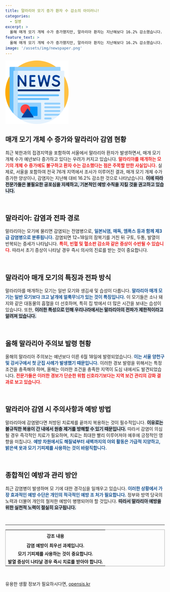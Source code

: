 ```yaml
---
title: 말라리아 모기 증가 환자 수 감소의 아이러니!
categories:
  - 질병
excerpt: >
  올해 매개 모기 개체 수가 증가했지만, 말라리아 환자는 지난해보다 16.2% 감소했습니다. 방역당국은 과도한 공포를 피하고 예방 수칙 준수를 강조하며, 치료제 복용의 중요성을 재차 강조했습니다.
feature_text: >
  올해 매개 모기 개체 수가 증가했지만, 말라리아 환자는 지난해보다 16.2% 감소했습니다. 방역당국은 과도한 공포를 피하고 예방 수칙 준수를 강조하며, 치료제 복용의 중요성을 재차 강조했습니다.
image: '/assets/img/newspaper.png'
---
```


<p><img src="/assets/img/newspaper.png" alt="kimp 속보" /></p>

<h2 data-ke-size="size26">매개 모기 개체 수 증가와 말라리아 감염 현황</h2>

<p data-ke-size="size16">최근 북한과의 접경지역을 포함하여 서울에서 말라리아 환자가 발생하면서, 매개 모기 개체 수가 예년보다 증가하고 있다는 우려가 커지고 있습니다. <b><span style="color: #ee2323;">말라리아를 매개하는 모기의 개체 수 증가에도 불구하고 환자 수는 감소했다는 점은 주목할 만한 사실입니다.</span></b> 실제로, 서울을 포함하여 전국 76개 지역에서 조사가 이루어진 결과, 매개 모기 개체 수가 증가한 양상이나, 감염자는 지난해 대비 16.2% 감소한 것으로 나타났습니다. <b><span style="background-color: #21538527;">이에 따라 전문가들은 불필요한 공포심을 자제하고, 기본적인 예방 수칙을 지킬 것을 권고하고 있습니다.</span></b></p>

<p data-ke-size="size16">&nbsp;</p>

<h2 data-ke-size="size26">말라리아: 감염과 전파 경로</h2>

<p data-ke-size="size16">말라리아는 모기에 물리면 감염되는 전염병으로, <b><span style="color: #1a5490;">일본뇌염, 매독, 엠폭스 등과 함께 제3급 감염병으로 분류됩니다.</span></b> 감염되면 12~18일의 잠복기를 거친 뒤 구토, 두통, 발열이 반복되는 증세가 나타납니다. <b><span style="color: #ee2323;">특히, 빈혈 및 혈소판 감소와 같은 증상이 수반될 수 있습니다.</span></b> 따라서 초기 증상이 나타날 경우 즉시 의사의 진료를 받는 것이 중요합니다.</p>

<p data-ke-size="size16">&nbsp;</p>

<h2 data-ke-size="size26">말라리아 매개 모기의 특징과 전파 방식</h2>

<p data-ke-size="size16">말라리아를 매개하는 모기는 일반 모기와 생김새 및 습성이 다릅니다. <b><span style="color: #1a5490;">말라리아 매개 모기는 일반 모기보다 크고 날개에 얼룩무늬가 있는 것이 특징입니다.</span></b> 이 모기들은 소나 돼지와 같은 대동물의 흡혈을 더 선호하며, 특히 집 밖에서 더 많은 시간을 보내는 습성이 있습니다. 또한, <b><span style="background-color: #21538527;">이러한 특성으로 인해 우리나라에서는 말라리아의 전파가 제한적이라고 알려져 있습니다.</span></b></p>

<p data-ke-size="size16">&nbsp;</p>

<h2 data-ke-size="size26">올해 말라리아 주의보 발령 현황</h2>

<p data-ke-size="size16">올해의 말라리아 주의보는 예년보다 이른 6월 18일에 발령되었습니다. <b><span style="color: #1a5490;">이는 서울 양천구 및 강서구에서 첫 군집 사례가 발생했기 때문입니다.</span></b> 이러한 경보 발령을 위해서는 특정 조건을 충족해야 하며, 올해는 이러한 조건을 충족한 지역이 도심 내에서도 발견되었습니다. <b><span style="color: #ee2323;">전문가들은 이러한 경보가 단순한 위험 신호라기보다는 지역 보건 관리의 강화 결과로 보고 있습니다.</span></b></p>

<p data-ke-size="size16">&nbsp;</p>

<h2 data-ke-size="size26">말라리아 감염 시 주의사항과 예방 방법</h2>

<p data-ke-size="size16">말라리아에 감염됐다면 처방된 치료제를 끝까지 복용하는 것이 필수적입니다. <b><span style="background-color: #21538527;">이유로는 불규칙한 복용이 간 내에서 원충 제거를 방해할 수 있기 때문입니다.</span></b> 따라서 감염이 의심될 경우 즉각적인 치료가 필요하며, 치료는 최대한 빨리 이루어져야 예후에 긍정적인 영향을 미칩니다. <b><span style="color: #1a5490;">예방 차원에서도 해질녘부터 새벽까지의 야외 활동은 가급적 지양하고, 밝은색 옷과 모기 기피제를 사용하는 것이 바람직합니다.</span></b></p>

<p data-ke-size="size16">&nbsp;</p>

<h2 data-ke-size="size26">종합적인 예방과 관리 방안</h2>

<p data-ke-size="size16">최근 감염병이 발생하며 모 기에 대한 경각심을 일깨우고 있습니다. <b><span style="color: #1a5490;">이러한 상황에서 가장 효과적인 예방 수단은 개인의 적극적인 예방 조 처가 필요합니다.</span></b> 정부와 방역 당국의 노력과 더불어 개인의 철저한 예방이 병행되어야 할 것입니다. <b><span style="background-color: #21538527;">따라서 말라리아 예방을 위한 실천적 노력이 절실히 요구됩니다.</span></b></p>

<p data-ke-size="size16">&nbsp;</p>

<hr>

<table style="width: 100%; border: 1px solid #aaa;">
    <tr>
        <th style="text-align: center; height: 30px;"><b>강조 내용</b></th>
    </tr>
    <tr>
        <td style="text-align: center; height: 17px;"><b>감염 예방이 최우선 과제입니다.</b></td>
    </tr>
    <tr>
        <td style="text-align: center; height: 17px;"><b>모기 기피제를 사용하는 것이 중요합니다.</b></td>
    </tr>
    <tr>
        <td style="text-align: center; height: 17px;"><b>발열 증상이 나타날 경우 즉시 치료를 받아야 합니다.</b></td>
    </tr>
</table>

<p data-ke-size="size16">&nbsp;</p>
유용한 생활 정보가 필요하시다면, <a href="https://opensis.kr" rel="dofollow">opensis.kr</a>


